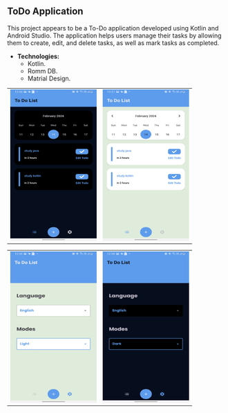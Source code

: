 ## ToDo Application
This project appears to be a To-Do application developed using Kotlin and Android Studio. The application helps users manage their tasks by allowing them to create, edit, and delete tasks, as well as mark tasks as completed.

* **Technologies:**
     * Kotlin. 
     * Romm DB.
     * Matrial Design.
  

<table>
  <tr>
    <td><img src="https://github.com/sherifelkady70/To-Do-Application/blob/master/WhatsApp%20Image%202024-02-14%20at%2001.00.33_ea916610.jpg" alt="Image 1" width="200" height="350"></td>
    <td><img src="https://github.com/sherifelkady70/To-Do-Application/blob/master/WhatsApp%20Image%202024-02-14%20at%2001.10.17_fd93d594.jpg" alt="Image 2" width="200" height="350"></td>
  </tr>
</table>
<table>
  <tr>
    <td><img src="https://github.com/sherifelkady70/To-Do-Application/blob/master/WhatsApp%20Image%202024-02-14%20at%2001.00.33_5b5db1a1.jpg" alt="Image 1" width="200" height="350"></td>
    <td><img src="https://github.com/sherifelkady70/To-Do-Application/blob/master/WhatsApp%20Image%202024-02-14%20at%2001.10.16_8e308d39.jpg" alt="Image 2" width="200" height="350"></td>
  </tr>
</table>

